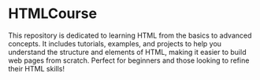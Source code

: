 # HTMLCourse
This repository is dedicated to learning HTML from the basics to advanced concepts. It includes tutorials, examples, and projects to help you understand the structure and elements of HTML, making it easier to build web pages from scratch. Perfect for beginners and those looking to refine their HTML skills!
